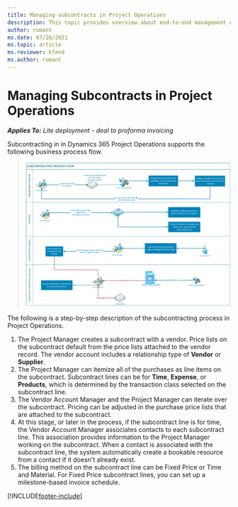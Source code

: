 ```yaml
---
title: Managing subcontracts in Project Operations
description: This topic provides overview about end-to-end management of Subcontracts in Project Operations.
author: rumant
ms.date: 07/28/2021
ms.topic: article
ms.reviewer: kfend 
ms.author: rumant
---
```


# Managing Subcontracts in Project Operations

_**Applies To:** Lite deployment - deal to proforma invoicing_

Subcontracting in in Dynamics 365 Project Operations supports the following business process flow.

> ![Subcontracting Process Flow](../media/SubcontractingProcessFlow.png)
  
The following is a step-by-step description of the subcontracting process in Project Operations.

1. The Project Manager creates a subcontract with a vendor. Price lists on the subcontract default from the price lists attached to the vendor record. The vendor account includes a relationship type of **Vendor** or **Supplier**.
2. The Project Manager can itemize all of the purchases as line items on the subcontract. Subcontract lines can be for **Time**, **Expense**, or **Products**, which is determined by the transaction class selected on the subcontract line.
3. The Vendor Account Manager and the Project Manager can iterate over the subcontract. Pricing can be adjusted in the purchase price lists that are attached to the subcontract. 
4. At this stage, or later in the process, if the subcontract line is for time, the Vendor Account Manager associates contacts to each subcontract line. This association provides information to the Project Manager working on the subcontract. When a contact is associated with the subcontract line, the system automatically create a bookable resource from a contact if it doesn't already exist. 
5. The billing method on the subcontract line can be Fixed Price or Time and Material. For Fixed Price subcontract lines, you can set up a milestone-based invoice schedule. 



[!INCLUDE[footer-include](../../includes/footer-banner.md)]

